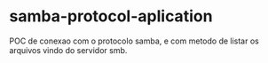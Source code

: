 # samba-protocol-aplication
POC de conexao com o protocolo samba, e com metodo de listar os arquivos vindo do servidor smb.
